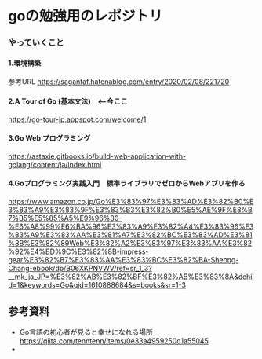 # goの勉強用のレポジトリ

### やっていくこと

#### 1.環境構築
参考URL
https://sagantaf.hatenablog.com/entry/2020/02/08/221720



#### 2.A Tour of Go (基本文法)　<--今ここ
https://go-tour-jp.appspot.com/welcome/1

#### 3.Go Web プログラミング
https://astaxie.gitbooks.io/build-web-application-with-golang/content/ja/index.html

#### 4.Goプログラミング実践入門　標準ライブラリでゼロからWebアプリを作る
https://www.amazon.co.jp/Go%E3%83%97%E3%83%AD%E3%82%B0%E3%83%A9%E3%83%9F%E3%83%B3%E3%82%B0%E5%AE%9F%E8%B7%B5%E5%85%A5%E9%96%80-%E6%A8%99%E6%BA%96%E3%83%A9%E3%82%A4%E3%83%96%E3%83%A9%E3%83%AA%E3%81%A7%E3%82%BC%E3%83%AD%E3%81%8B%E3%82%89Web%E3%82%A2%E3%83%97%E3%83%AA%E3%82%92%E4%BD%9C%E3%82%8B-impress-gear%E3%82%B7%E3%83%AA%E3%83%BC%E3%82%BA-Sheong-Chang-ebook/dp/B06XKPNVWV/ref=sr_1_3?__mk_ja_JP=%E3%82%AB%E3%82%BF%E3%82%AB%E3%83%8A&dchild=1&keywords=Go&qid=1610888684&s=books&sr=1-3



## 参考資料
* Go言語の初心者が見ると幸せになれる場所  https://qiita.com/tenntenn/items/0e33a4959250d1a55045
* 